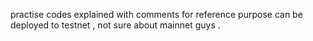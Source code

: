  practise codes explained with comments 
 for reference purpose 
 can be deployed to testnet , not sure about mainnet guys .
